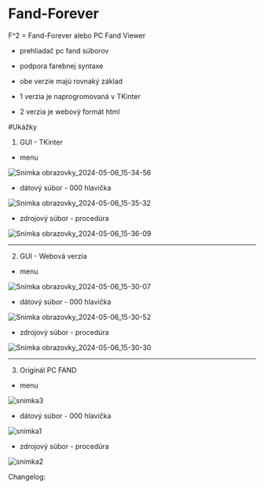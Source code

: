 # Fand-Forever
F^2 = Fand-Forever alebo PC Fand Viewer

- prehliadač pc fand súborov
- podpora farebnej syntaxe

- obe verzie majú rovnaký základ
- 1 verzia je naprogromovaná v TKinter
- 2 verzia je webový formát html



#Ukážky

1. GUI - TKinter

- menu

![Snímka obrazovky_2024-05-06_15-34-56](https://github.com/jastrab/Fand-Forever/assets/6190406/889cc10c-a758-404b-b1de-785112f7ff40)

- dátový súbor - 000 hlavička

![Snímka obrazovky_2024-05-06_15-35-32](https://github.com/jastrab/Fand-Forever/assets/6190406/acef148e-0bb7-45e5-ad90-e8ad4476373e)

- zdrojový súbor - procedúra

![Snímka obrazovky_2024-05-06_15-36-09](https://github.com/jastrab/Fand-Forever/assets/6190406/a079a964-cb39-411d-8c2d-2268b048bacc)

---
2. GUI - Webová verzia

- menu

![Snímka obrazovky_2024-05-06_15-30-07](https://github.com/jastrab/Fand-Forever/assets/6190406/1f44dc6e-8e64-4e14-b2bd-e62598e1ac6d)

- dátový súbor - 000 hlavička
  
![Snímka obrazovky_2024-05-06_15-30-52](https://github.com/jastrab/Fand-Forever/assets/6190406/b9c7c17b-1863-43ff-95d5-b99afe521981)

- zdrojový súbor - procedúra

![Snímka obrazovky_2024-05-06_15-30-30](https://github.com/jastrab/Fand-Forever/assets/6190406/46e91ea2-016b-4322-bae2-35505c3032d8)

---
3. Originál PC FAND

- menu

![snimka3](https://github.com/jastrab/Fand-Forever/assets/6190406/1a3576bf-b3c7-4a6c-9de1-d2fe0ad3c0ab)


- dátový súbor - 000 hlavička
  
![snimka1](https://github.com/jastrab/Fand-Forever/assets/6190406/102df6d8-64e1-43e1-bf2b-5b18642493a1)

- zdrojový súbor - procedúra

![snimka2](https://github.com/jastrab/Fand-Forever/assets/6190406/5cbda4e2-450a-42da-9e63-ab718a3ccc6b)


Changelog:

